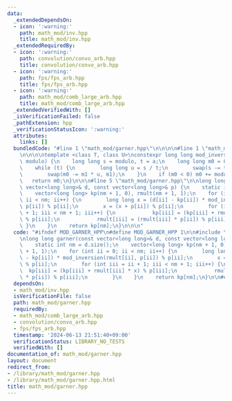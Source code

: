 ```yaml
---
data:
  _extendedDependsOn:
  - icon: ':warning:'
    path: math_mod/inv.hpp
    title: math_mod/inv.hpp
  _extendedRequiredBy:
  - icon: ':warning:'
    path: convolution/convo_arb.hpp
    title: convolution/convo_arb.hpp
  - icon: ':warning:'
    path: fps/fps_arb.hpp
    title: fps/fps_arb.hpp
  - icon: ':warning:'
    path: math_mod/comb_large_arb.hpp
    title: math_mod/comb_large_arb.hpp
  _extendedVerifiedWith: []
  _isVerificationFailed: false
  _pathExtension: hpp
  _verificationStatusIcon: ':warning:'
  attributes:
    links: []
  bundledCode: "#line 1 \"math_mod/garner.hpp\"\n\n\n\n#line 1 \"math_mod/inv.hpp\"\
    \n\n\n\ntemplate <class T, class U>\nconstexpr long long mod_inversion(T a, U\
    \ modulo) {\n    long long s = modulo, t = a;\n    long long m0 = 0, m1 = 1;\n\
    \    while (t) {\n        long long u = s / t;\n        swap(s -= t * u, t);\n\
    \        swap(m0 -= m1 * u, m1);\n    }\n    if (m0 < 0) m0 += modulo / s;\n \
    \   return m0;\n}\n\n\n#line 5 \"math_mod/garner.hpp\"\n\nlong long garner(const\
    \ vector<long long>& d, const vector<long long>& p) {\n    static int nm = d.size();\n\
    \    vector<long long> kp(nm + 1, 0), rmult(nm + 1, 1);\n    for (int ii = 0;\
    \ ii < nm; ii++) {\n        long long x = (d[ii] - kp[ii]) * mod_inversion(rmult[ii],\
    \ p[ii]) % p[ii];\n        x = (x + p[ii]) % p[ii];\n        for (int iii = ii\
    \ + 1; iii < nm + 1; iii++) {\n            kp[iii] = (kp[iii] + rmult[iii] * x)\
    \ % p[iii];\n            rmult[iii] = (rmult[iii] * p[ii]) % p[iii];\n       \
    \ }\n    }\n    return kp[nm];\n}\n\n\n"
  code: "#ifndef MOD_GARNER_HPP\n#define MOD_GARNER_HPP 1\n\n#include \"inv.hpp\"\n\
    \nlong long garner(const vector<long long>& d, const vector<long long>& p) {\n\
    \    static int nm = d.size();\n    vector<long long> kp(nm + 1, 0), rmult(nm\
    \ + 1, 1);\n    for (int ii = 0; ii < nm; ii++) {\n        long long x = (d[ii]\
    \ - kp[ii]) * mod_inversion(rmult[ii], p[ii]) % p[ii];\n        x = (x + p[ii])\
    \ % p[ii];\n        for (int iii = ii + 1; iii < nm + 1; iii++) {\n          \
    \  kp[iii] = (kp[iii] + rmult[iii] * x) % p[iii];\n            rmult[iii] = (rmult[iii]\
    \ * p[ii]) % p[iii];\n        }\n    }\n    return kp[nm];\n}\n\n#endif // MOD_GARNER_HPP\n"
  dependsOn:
  - math_mod/inv.hpp
  isVerificationFile: false
  path: math_mod/garner.hpp
  requiredBy:
  - math_mod/comb_large_arb.hpp
  - convolution/convo_arb.hpp
  - fps/fps_arb.hpp
  timestamp: '2024-06-13 21:51:40+09:00'
  verificationStatus: LIBRARY_NO_TESTS
  verifiedWith: []
documentation_of: math_mod/garner.hpp
layout: document
redirect_from:
- /library/math_mod/garner.hpp
- /library/math_mod/garner.hpp.html
title: math_mod/garner.hpp
---
```

